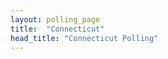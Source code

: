 ```yaml
---
layout: polling_page
title:  "Connecticut"
head_title: "Connecticut Polling"
---
```

                